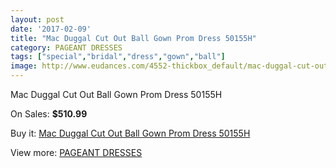 ```yaml
---
layout: post
date: '2017-02-09'
title: "Mac Duggal Cut Out Ball Gown Prom Dress 50155H"
category: PAGEANT DRESSES
tags: ["special","bridal","dress","gown","ball"]
image: http://www.eudances.com/4552-thickbox_default/mac-duggal-cut-out-ball-gown-prom-dress-50155h.jpg
---
```

Mac Duggal Cut Out Ball Gown Prom Dress 50155H

On Sales: **$510.99**
<a href="https://www.eudances.com/en/pageant-dresses/1523-mac-duggal-cut-out-ball-gown-prom-dress-50155h.html"><amp-img layout="responsive" width="600" height="600" src="//www.eudances.com/4552-thickbox_default/mac-duggal-cut-out-ball-gown-prom-dress-50155h.jpg" alt="Mac Duggal Cut Out Ball Gown Prom Dress 50155H 0" /></a>
<a href="https://www.eudances.com/en/pageant-dresses/1523-mac-duggal-cut-out-ball-gown-prom-dress-50155h.html"><amp-img layout="responsive" width="600" height="600" src="//www.eudances.com/4554-thickbox_default/mac-duggal-cut-out-ball-gown-prom-dress-50155h.jpg" alt="Mac Duggal Cut Out Ball Gown Prom Dress 50155H 1" /></a>
<a href="https://www.eudances.com/en/pageant-dresses/1523-mac-duggal-cut-out-ball-gown-prom-dress-50155h.html"><amp-img layout="responsive" width="600" height="600" src="//www.eudances.com/4553-thickbox_default/mac-duggal-cut-out-ball-gown-prom-dress-50155h.jpg" alt="Mac Duggal Cut Out Ball Gown Prom Dress 50155H 2" /></a>

Buy it: [Mac Duggal Cut Out Ball Gown Prom Dress 50155H](https://www.eudances.com/en/pageant-dresses/1523-mac-duggal-cut-out-ball-gown-prom-dress-50155h.html "Mac Duggal Cut Out Ball Gown Prom Dress 50155H")

View more: [PAGEANT DRESSES](https://www.eudances.com/en/16-pageant-dresses "PAGEANT DRESSES")